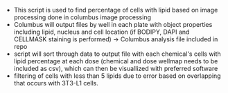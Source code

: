 - This script is used to find percentage of cells with lipid based on image processing done in columbus image processing
- Columbus will output files by well in each plate with object properties including lipid, nucleus and cell location (if BODIPY, DAPI and CELLMASK staining is performed) -> Columbus analysis file included in repo
- script will sort through data to output file with each chemical's cells with lipid percentage at each dose (chemical and dose wellmap needs to be included as csv), which can then be visuallized with preferred software
- filtering of cells with less than 5 lipids due to error based on overlapping that occurs with 3T3-L1 cells. 
